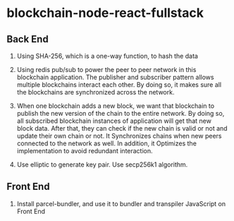 # blockchain-node-react-fullstack

## Back End
1. Using SHA-256, which is a one-way function, to hash the data

2. Using redis pub/sub to power the peer to peer network in this
blockchain application. The publisher and subscriber pattern allows multiple blockchains interact each other. By doing so, it makes sure all the blockchains are synchronized across the network.

3. When one blockchain adds a new block, we want that blockchain to publish the new version of the chain to the entire network. By doing so, all subscribed blockchain instances of application will get that new block data. After that, they can check if the new chain is valid or not and update their own chain or not. It Synchronizes chains when new peers connected to the network as well. In addition, it Optimizes the implementation to avoid redundant interaction.

4. Use elliptic to generate key pair. Use secp256k1 algorithm.

## Front End
1. Install parcel-bundler, and use it to bundler and transpiler JavaScript on Front End
